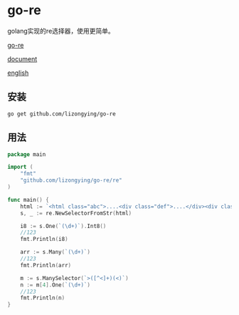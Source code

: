 # go-re

golang实现的re选择器，使用更简单。

[go-re](https://github.com/lizongying/go-re)

[document](https://pkg.go.dev/github.com/lizongying/go-re)

[english](./README.md)

## 安装

```
go get github.com/lizongying/go-re
```

## 用法

```go
package main

import (
	"fmt"
	"github.com/lizongying/go-re/re"
)

func main() {
	html := `<html class="abc">....<div class="def">....</div><div class="gkl">123</div></html>`
	s, _ := re.NewSelectorFromStr(html)

	i8 := s.One(`(\d+)`).Int8()
	//123
	fmt.Println(i8)

	arr := s.Many(`(\d+)`)
	//123
	fmt.Println(arr)

	m := s.ManySelector(`>([^<]+)(<)`)
	n := m[4].One(`(\d+)`)
	//123
	fmt.Println(n)
}

```